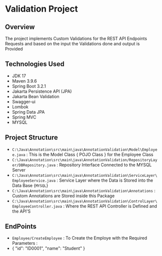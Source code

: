 # Validation Project

## Overview
  The project implements Custom Validations for the REST API Endpoints Requests and based on the input the Validations done and output is Provided

## Technologies Used
 - JDK 17
 - Maven 3.9.6
 - Spring Boot 3.2.1
 - Jakarta Persistence API (JPA)
 - Jakarta Bean Validation
 - Swagger-ui
 - Lombok
 - Spring Data JPA
 - Spring MVC
 - MYSQL 


## Project Structure
- `C:\Java\Annotation\src\main\java\AnnotationValidation\Model\Employee.java` : This is the Model Class { POJO Class } for the Employee Class
- `C:\Java\Annotation\src\main\java\AnnotationValidation/RepositoryLayer/DBRepository.java` : Repository Interface Connected to the MYSQL Server
- `C:\Java\Annotation\src\main\java\AnnotationValidation\ServiceLayer\EmployeeService.java` : Service Layer where the Data is Stored into the Data Base {`MYSQL`}
- `C:\Java\Annotation\src\main\java\AnnotationValidation\Annotations` : Custom Annotations are Stored inside this Package
- `C:\Java\Annotation\src\main\java\AnnotationValidation\ControlLayer\EmployeeController.java` : Where the REST API Controller is Defined and the API'S
  
## EndPoints
- `Employee/CreateEmployee` : To Create the Employe with the Required Parameters :
- {
    "id": "ID0001",
    "name": "Student"
  }


